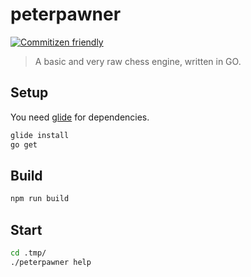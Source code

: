 # peterpawner

[![Commitizen friendly](https://img.shields.io/badge/commitizen-friendly-brightgreen.svg)](http://commitizen.github.io/cz-cli/)

> A basic and very raw chess engine, written in GO.

## Setup

You need [glide](http://glide.sh/) for dependencies.

```bash
glide install
go get
```

## Build

```bash
npm run build
```

## Start

```bash
cd .tmp/
./peterpawner help
```
